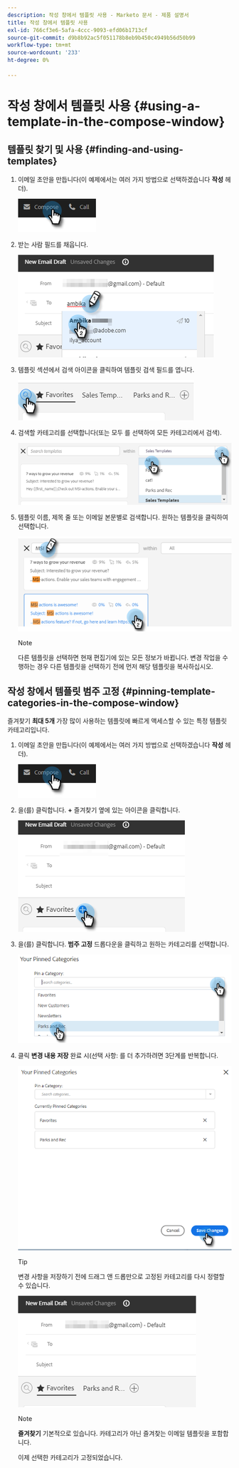 ```yaml
---
description: 작성 창에서 템플릿 사용 - Marketo 문서 - 제품 설명서
title: 작성 창에서 템플릿 사용
exl-id: 766cf3e6-5afa-4ccc-9093-efd06b1713cf
source-git-commit: d9b8b92ac5f051178b8eb9b450c4949b56d50b99
workflow-type: tm+mt
source-wordcount: '233'
ht-degree: 0%

---
```


# 작성 창에서 템플릿 사용 {#using-a-template-in-the-compose-window}

## 템플릿 찾기 및 사용 {#finding-and-using-templates}

1. 이메일 초안을 만듭니다(이 예제에서는 여러 가지 방법으로 선택하겠습니다 **작성** 헤더).

   ![](assets/using-a-template-in-the-compose-window-1.png)

1. 받는 사람 필드를 채웁니다.

   ![](assets/using-a-template-in-the-compose-window-2.png)

1. 템플릿 섹션에서 검색 아이콘을 클릭하여 템플릿 검색 필드를 엽니다.

   ![](assets/using-a-template-in-the-compose-window-3.png)

1. 검색할 카테고리를 선택합니다(또는 모두 를 선택하여 모든 카테고리에서 검색).

   ![](assets/using-a-template-in-the-compose-window-4.png)

1. 템플릿 이름, 제목 줄 또는 이메일 본문별로 검색합니다. 원하는 템플릿을 클릭하여 선택합니다.

   ![](assets/using-a-template-in-the-compose-window-5.png)

   >[!NOTE]
   >
   >다른 템플릿을 선택하면 현재 편집기에 있는 모든 정보가 바뀝니다. 변경 작업을 수행하는 경우 다른 템플릿을 선택하기 전에 먼저 해당 템플릿을 복사하십시오.

## 작성 창에서 템플릿 범주 고정 {#pinning-template-categories-in-the-compose-window}

즐겨찾기 **최대 5개** 가장 많이 사용하는 템플릿에 빠르게 액세스할 수 있는 특정 템플릿 카테고리입니다.

1. 이메일 초안을 만듭니다(이 예제에서는 여러 가지 방법으로 선택하겠습니다 **작성** 헤더).

   ![](assets/using-a-template-in-the-compose-window-6.png)

1. 을(를) 클릭합니다. **+** 즐겨찾기 옆에 있는 아이콘을 클릭합니다.

   ![](assets/using-a-template-in-the-compose-window-7.png)

1. 을(를) 클릭합니다. **범주 고정** 드롭다운을 클릭하고 원하는 카테고리를 선택합니다.

   ![](assets/using-a-template-in-the-compose-window-8.png)

1. 클릭 **변경 내용 저장** 완료 시(선택 사항: 를 더 추가하려면 3단계를 반복합니다.

   ![](assets/using-a-template-in-the-compose-window-9.png)

   >[!TIP]
   >
   >변경 사항을 저장하기 전에 드래그 앤 드롭만으로 고정된 카테고리를 다시 정렬할 수 있습니다.

   ![](assets/using-a-template-in-the-compose-window-10.png)

   >[!NOTE]
   >
   >**즐겨찾기** 기본적으로 있습니다. 카테고리가 아닌 즐겨찾는 이메일 템플릿을 포함합니다.

   이제 선택한 카테고리가 고정되었습니다.
